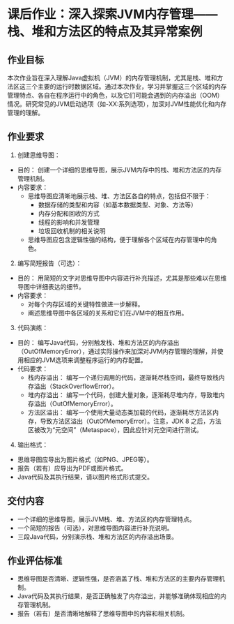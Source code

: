 # 课后作业：深入探索JVM内存管理——栈、堆和方法区的特点及其异常案例

## 作业目标

本次作业旨在深入理解Java虚拟机（JVM）的内存管理机制，尤其是栈、堆和方法区这三个主要的运行时数据区域。通过本次作业，学习并掌握这三个区域的内存管理特点、各自在程序运行中的角色，以及它们可能会遇到的内存溢出（OOM）情况。研究常见的JVM启动选项（如-XX:系列选项），加深对JVM性能优化和内存管理的理解。

## 作业要求

1. 创建思维导图：

- 目的： 创建一个详细的思维导图，展示JVM内存中的栈、堆和方法区的内存管理机制。
- 内容要求：
  - 思维导图应清晰地展示栈、堆、方法区各自的特点，包括但不限于：
    - 数据存储的类型和内容（如基本数据类型、对象、方法等）
    - 内存分配和回收的方式
    - 线程的影响和并发管理
    - 垃圾回收机制的相关说明
  - 思维导图应包含逻辑性强的结构，便于理解各个区域在内存管理中的角色。

2. 编写简短报告（可选）：

- 目的： 用简短的文字对思维导图中内容进行补充描述，尤其是那些难以在思维导图中详细表达的细节。
- 内容要求：
  - 对每个内存区域的关键特性做进一步解释。
  - 阐述思维导图中各区域的关系和它们在JVM中的相互作用。

3. 代码演练：

- 目的： 编写Java代码，分别触发栈、堆和方法区的内存溢出（OutOfMemoryError），通过实际操作来加深对JVM内存管理的理解，并使用相应的JVM选项来调整程序运行的内存配置。
- 代码要求：
  - 栈内存溢出： 编写一个递归调用的代码，逐渐耗尽栈空间，最终导致栈内存溢出（StackOverflowError）。
  - 堆内存溢出： 编写一个代码，创建大量对象，逐渐耗尽堆内存，导致堆内存溢出（OutOfMemoryError）。
  - 方法区溢出： 编写一个使用大量动态类加载的代码，逐渐耗尽方法区内存，导致方法区溢出（OutOfMemoryError）。注意，JDK 8 之后，方法区被改为“元空间”（Metaspace），因此应针对元空间进行测试。

4. 输出格式：

- 思维导图应导出为图片格式（如PNG、JPEG等）。
- 报告（若有）应导出为PDF或图片格式。
- Java代码及其执行结果，请以图片格式形式提交。

## 交付内容

- 一个详细的思维导图，展示JVM栈、堆、方法区的内存管理特点。
- 一个简短的报告（可选），对思维导图内容进行补充说明。
- 三段Java代码，分别演示栈、堆和方法区的内存溢出场景。

## 作业评估标准

- 思维导图是否清晰、逻辑性强，是否涵盖了栈、堆和方法区的主要内存管理机制。
- Java代码及其执行结果，是否正确触发了内存溢出，并能够准确体现相应的内存管理机制。
- 报告（若有）是否清晰地解释了思维导图中的内容和相关机制。

